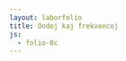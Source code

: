 ```yaml
---
layout: laborfolio
title: Ondoj kaj frekvencoj
js:
  - folio-0c
---
```

<script src="https://cdnjs.cloudflare.com/ajax/libs/mathjs/14.6.0/math.js" type="text/javascript"></script>
<script src="https://cdn.plot.ly/plotly-1.35.2.min.js"></script>

<div id="func"></div>
<div id="plot1"></div>
<div id="plot2"></div>

<script type="text/javascript">
  // test
  console.log(math.sqrt(-4).toString()) // 2i

    // desegnu sinusfunkcion
  const f = "sin(x) + cos(x/2) - 0.5"; //"f(x) = sin(x) + cos(x/2) - 0.5";

  let xValues, yValues;
  let magn = [], phi = [];

  try {
        // compile the expression once
        //const expression = document.getElementById('eq').value
        const expr = math.compile(f)

        // evaluate the expression repeatedly for different values of x
        xValues = math.range(-50, 50, 0.5).toArray()
        yValues = xValues.map(function (x) {
            return expr.evaluate({x: x})
        });

    } catch (err) {
        console.error(err)
        alert(err)
    }

  function draw() {

      // render the plot using plotly
      const trace1 = {
        x: xValues,
        y: yValues,
        type: 'scatter'
      }
      const data = [trace1]
      Plotly.newPlot('plot1', data)
  }


  function draw2() {

      const xValues = math.range(1,magn.length,1.0).toArray()
      // render the plot using plotly
      const trace1 = {
        x: xValues,
        y: magn,
        //y: phi,
        type: 'scatter'
      }
      const data = [trace1]
      Plotly.newPlot('plot2', data)
  }

  function fft() {
    const ft = math.fft(yValues);
    //console.log(ft);
    for (const n of ft) {
        magn.push(math.sqrt(math.square(n.re) + math.square(n.im)));
        phi.push(math.atan2(n.re,n.im));
    }
  }
/*
  document.getElementById('func').onsubmit = function (event) {
    event.preventDefault()
    draw()
  }*/

    draw();
    fft();
    draw2();
</script>
